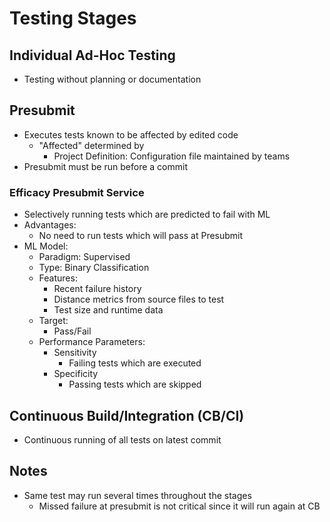 # Testing Stages

## Individual Ad-Hoc Testing
- Testing without planning or documentation
## Presubmit
- Executes tests known to be affected by edited code
  - "Affected" determined by
    - Project Definition: Configuration file maintained by teams 
- Presubmit must be run before a commit

### Efficacy Presubmit Service
- Selectively running tests which are predicted to fail with ML
- Advantages:
  - No need to run tests which will pass at Presubmit
- ML Model:
  - Paradigm: Supervised
  - Type: Binary Classification
  - Features:
    - Recent failure history
    - Distance metrics from source files to test
    - Test size and runtime data
  - Target: 
    - Pass/Fail
  - Performance Parameters:
    - Sensitivity
      - Failing tests which are executed
    - Specificity
      - Passing tests which are skipped
## Continuous Build/Integration (CB/CI)
- Continuous running of all tests on latest commit

## Notes
- Same test may run several times throughout the stages
  - Missed failure at presubmit is not critical since it will run again at CB

